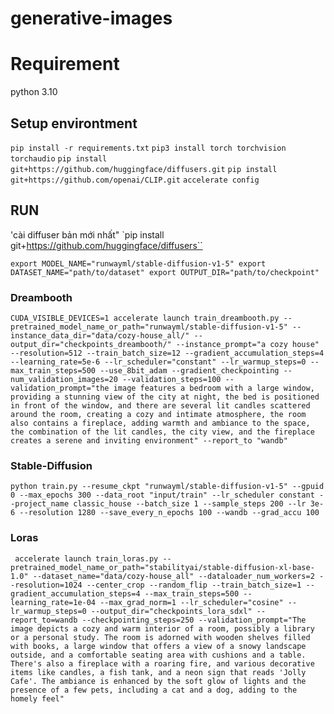 # generative-images

# Requirement

python 3.10

## Setup environtment

`pip install -r requirements.txt`
`pip3 install torch torchvision torchaudio`
`pip install git+https://github.com/huggingface/diffusers.git`
`pip install git+https://github.com/openai/CLIP.git`
`accelerate config`

## RUN

'cài diffuser bản mới nhất"
`pip install git+https://github.com/huggingface/diffusers``

`export MODEL_NAME="runwayml/stable-diffusion-v1-5"
export DATASET_NAME="path/to/dataset"
export OUTPUT_DIR="path/to/checkpoint"`

### Dreambooth

`CUDA_VISIBLE_DEVICES=1 accelerate launch train_dreambooth.py --pretrained_model_name_or_path="runwayml/stable-diffusion-v1-5" --instance_data_dir="data/cozy-house_all/" --output_dir="checkpoints_dreambooth/" --instance_prompt="a cozy house" --resolution=512 --train_batch_size=12 --gradient_accumulation_steps=4 --learning_rate=5e-6 --lr_scheduler="constant" --lr_warmup_steps=0 --max_train_steps=500 --use_8bit_adam --gradient_checkpointing --num_validation_images=20 --validation_steps=100 --validation_prompt="the image features a bedroom with a large window, providing a stunning view of the city at night, the bed is positioned in front of the window, and there are several lit candles scattered around the room, creating a cozy and intimate atmosphere, the room also contains a fireplace, adding warmth and ambiance to the space, the combination of the lit candles, the city view, and the fireplace creates a serene and inviting environment" --report_to "wandb"`

### Stable-Diffusion

`python train.py --resume_ckpt "runwayml/stable-diffusion-v1-5" --gpuid 0 --max_epochs 300 --data_root "input/train" --lr_scheduler constant --project_name classic_house --batch_size 1 --sample_steps 200 --lr 3e-6 --resolution 1280 --save_every_n_epochs 100 --wandb --grad_accu 100`

### Loras

` accelerate launch train_loras.py --pretrained_model_name_or_path="stabilityai/stable-diffusion-xl-base-1.0" --dataset_name="data/cozy-house_all" --dataloader_num_workers=2 --resolution=1024 --center_crop --random_flip --train_batch_size=1 --gradient_accumulation_steps=4 --max_train_steps=500 --learning_rate=1e-04 --max_grad_norm=1 --lr_scheduler="cosine" --lr_warmup_steps=0 --output_dir="checkpoints_lora_sdxl" --report_to=wandb --checkpointing_steps=250 --validation_prompt="The image depicts a cozy and warm interior of a room, possibly a library or a personal study. The room is adorned with wooden shelves filled with books, a large window that offers a view of a snowy landscape outside, and a comfortable seating area with cushions and a table. There's also a fireplace with a roaring fire, and various decorative items like candles, a fish tank, and a neon sign that reads 'Jolly Cafe'. The ambiance is enhanced by the soft glow of lights and the presence of a few pets, including a cat and a dog, adding to the homely feel"`

